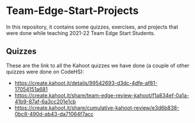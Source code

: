 # Team-Edge-Start-Projects
In this repository, it contains some quizzes, exercises, and projects that were done while teaching 2021-22 Team Edge Start Students.

## Quizzes
These are the link to all the Kahoot quizzes we have done (a couple of other quizzes were done on CodeHS):
- https://create.kahoot.it/details/99542693-d3dc-4dfe-af81-17054151a681
- https://create.kahoot.it/share/team-edge-review-kahoot/f1a834ef-0a1a-41b9-87af-6a3cc201e1cb
- https://create.kahoot.it/share/cumulative-kahoot-review/e3d6b838-0bc8-490d-ab43-da71064f7acc
